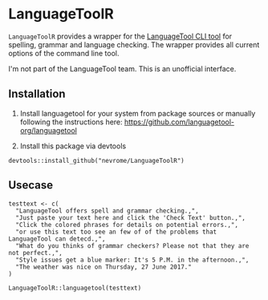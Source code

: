 # LanguageToolR

`LanguageToolR` provides a wrapper for the [LanguageTool CLI tool](http://wiki.languagetool.org/command-line-options) for spelling, grammar and language checking. The wrapper provides all current options of the command line tool.

I'm not part of the LanguageTool team. This is an unofficial interface.

## Installation

1. Install languagetool for your system from package sources or manually following the instructions here: https://github.com/languagetool-org/languagetool

2. Install this package via devtools

```
devtools::install_github("nevrome/LanguageToolR")
```

## Usecase

```
testtext <- c(
  "LanguageTool offers spell and grammar checking.,", 
  "Just paste your text here and click the 'Check Text' button.,", 
  "Click the colored phrases for details on potential errors.,", 
  "or use this text too see an few of of the problems that LanguageTool can detecd.,", 
  "What do you thinks of grammar checkers? Please not that they are not perfect.,", 
  "Style issues get a blue marker: It's 5 P.M. in the afternoon.,", 
  "The weather was nice on Thursday, 27 June 2017."
)

LanguageToolR::languagetool(testtext)
```
